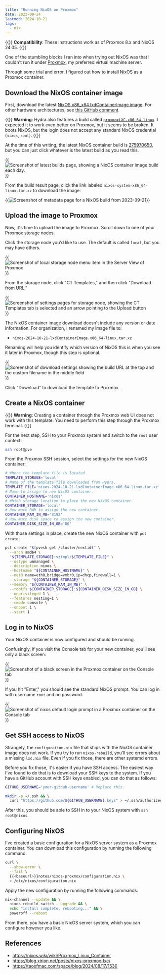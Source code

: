 ```yaml
---
title: "Running NixOS on Proxmox"
date: 2023-09-24
lastmod: 2024-10-21
tags:
  - nix
---
```


{{<notice type="info">}}
**Compatibility**: These instructions work as of Proxmox 8.x and NixOS 24.05.
{{</notice>}}

One of the stumbling blocks I ran into when trying out NixOS was that I couldn't run it under [Proxmox](https://www.proxmox.com/en/), my preferred virtual machine server.

Through some trial and error, I figured out how to install NixOS as a Proxmox container.

## Download the NixOS container image

First, download the latest [NixOS x86_x64 lxdContainerImage image](https://hydra.nixos.org/job/nixos/release-24.05/nixos.lxdContainerImage.x86_64-linux). For other hardware architectures, see [this GitHub comment](https://github.com/NixOS/nixpkgs/issues/43781#issuecomment-1707132209).

{{<notice type="warning">}}
**Warning**: Hydra also features a build called [`proxmoxLXC.x86_64-linux`](https://hydra.nixos.org/job/nixos/release-24.05/nixos.proxmoxLXC.x86_64-linux). I expected it to work even better on Proxmox, but it seems to be broken. It boots NixOS, but the login does not accept any standard NixOS credential (`nixos`, `root`).
{{</notice>}}

At the time of this writing, the latest NixOS container build is [275970650](https://hydra.nixos.org/build/275970650), but you can just click whatever is the latest build as you read this.

{{<img src="download-build.webp" alt="Screenshot of latest builds page, showing a NixOS container image build each day." has-border="true" max-width="724px">}}

From the build result page, click the link labeled `nixos-system-x86_64-linux.tar.xz` to download the image:

{{<img src="build-result.webp" alt="Screenshot of metadata page for a NixOS build from 2023-09-21" has-border="true" max-width="700px">}}

## Upload the image to Proxmox

Now, it's time to upload the image to Proxmox. Scroll down to one of your Proxmox storage nodes.

Click the storage node you'd like to use. The default is called `local`, but you may have others.

{{<img src="click-local.webp" alt="Screenshot of local storage node menu item in the Server View of Proxmox" has-border="true">}}

From the storage node, click "CT Templates," and then click "Download from URL."

{{<img src="ct-templates.webp" alt="Screenshot of settings pages for storage node, showing the CT Templates tab is selected and an arrow pointing to the Upload button" has-border="true">}}

The NixOS container image download doesn't include any version or date information. For organization, I renamed my image file to:

- `nixos-2024-10-21-lxdContainerImage.x86_64-linux.tar.xz`

Renaming will help you identify which version of NixOS this is when you see it later in Proxmox, though this step is optional.

{{<img src="download-from-url.webp" alt="Screenshot of download settings showing the build URL at the top and the custom filename in the middle field" has-border="true">}}

Click "Download" to download the template to Proxmox.

## Create a NixOS container

{{<notice type="warning">}}
**Warning**: Creating a container through the Proxmox web UI does not work with this template. You need to perform this step through the Proxmox terminal.
{{</notice>}}

For the next step, SSH to your Proxmox system and switch to the `root` user context:

```bash
ssh root@pve
```

From the Proxmox SSH session, select the settings for the new NixOS container:

```bash
# Where the template file is located
TEMPLATE_STORAGE='local'
# Name of the template file downloaded from Hydra.
TEMPLATE_FILE='nixos-2024-10-21-lxdContainerImage.x86_64-linux.tar.xz'
# Name to assign to new NixOS container.
CONTAINER_HOSTNAME='nixos'
# Which storage location to place the new NixOS container.
CONTAINER_STORAGE='local'
# How much RAM to assign the new container.
CONTAINER_RAM_IN_MB='8192'
# How much disk space to assign the new container.
CONTAINER_DISK_SIZE_IN_GB='80'
```

With those settings in place, create the new NixOS container with `pct create`:

```bash
pct create "$(pvesh get /cluster/nextid)" \
  --arch amd64 \
  "${TEMPLATE_STORAGE}:vztmpl/${TEMPLATE_FILE}" \
  --ostype unmanaged \
  --description nixos \
  --hostname "${CONTAINER_HOSTNAME}" \
  --net0 name=eth0,bridge=vmbr0,ip=dhcp,firewall=1 \
  --storage "${CONTAINER_STORAGE}" \
  --memory "${CONTAINER_RAM_IN_MB}" \
  --rootfs ${CONTAINER_STORAGE}:${CONTAINER_DISK_SIZE_IN_GB} \
  --unprivileged 1 \
  --features nesting=1 \
  --cmode console \
  --onboot 1 \
  --start 1
```

## Log in to NixOS

Your NixOS container is now configured and should be running.

Confusingly, if you visit the Console tab for your new container, you'll see only a black screen:

{{<img src="black-screen.webp" alt="Screenshot of a black screen in the Proxmox container on the Console tab" has-border="true">}}

If you hit "Enter," you should see the standard NixOS prompt. You can log in with username `root` and no password.

{{<img src="nixos-prompt.webp" alt="Screenshot of nixos default login prompt in a Proxmox container on the Console tab" has-border="true">}}

## Get SSH access to NixOS

Strangely, the `configuration.nix` file that ships with the NixOS container image does not work. If you try to run `nixos-rebuild`, you'll see errors about a missing `lxd.nix` file. Even if you fix those, there are other systemd errors.

Before you fix those, it's easier if you have SSH access. The easiest way I've found to do that is to download your SSH keys to the system. If you have a GitHub account with SSH keys enabled, you can do that as follows:

```bash
GITHUB_USERNAME='your-github-username' # Replace this.

mkdir -p ~/.ssh && \
  curl "https://github.com/${GITHUB_USERNAME}.keys" > ~/.ssh/authorized_keys
```

After this, you should be able to SSH in to your NixOS system with `ssh root@nixos`.

## Configuring NixOS

I've created a basic configuration for a NixOS server system as a Proxmox container. You can download this configuration by running the following command:

```bash
curl \
  --show-error \
  --fail \
  {{<baseurl>}}notes/nixos-proxmox/configuration.nix \
  > /etc/nixos/configuration.nix
```

Apply the new configuration by running the following commands:

```bash
nix-channel --update && \
  nixos-rebuild switch --upgrade && \
  echo "install complete, rebooting..." && \
  poweroff --reboot
```

From there, you have a basic NixOS server system, which you can configure however you like.

## References

- <https://nixos.wiki/wiki/Proxmox_Linux_Container>
- <https://blog.xirion.net/posts/nixos-proxmox-lxc/>
- <https://taoofmac.com/space/blog/2024/08/17/1530>
